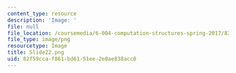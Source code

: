 ```yaml
---
content_type: resource
description: 'Image: '
file: null
file_location: /coursemedia/6-004-computation-structures-spring-2017/82f59ccaf861bd6151ee2e0ae838acc0_Slide22.png
file_type: image/png
resourcetype: Image
title: Slide22.png
uid: 82f59cca-f861-bd61-51ee-2e0ae838acc0
---
```

